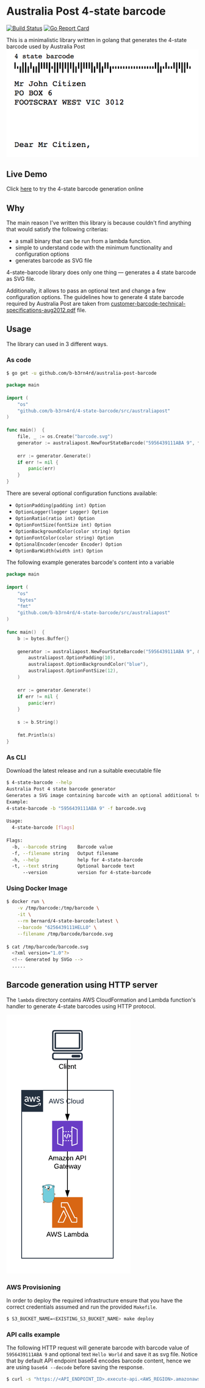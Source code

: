 # Australia Post 4-state barcode
[![Build Status](https://travis-ci.org/b-b3rn4rd/australia-post-barcode.svg?branch=master)](https://travis-ci.org/b-b3rn4rd/australia-post-barcode) 
[![Go Report Card](https://goreportcard.com/badge/github.com/b-b3rn4rd/australia-post-barcode)](https://goreportcard.com/report/github.com/b-b3rn4rd/australia-post-barcode)

This is a minimalistic library written in golang that generates the 4-state barcode used by Australia Post
![Australia Post barcode](./examples/barcode.png)

## Live Demo

Click [here](http://4-state-barcode.com.au.s3-website-ap-southeast-2.amazonaws.com/) to try the 4-state barcode generation online

## Why
The main reason I've written this library is because couldn't find anything that would satisfy the following criterias:
* a small binary that can be run from a lambda function.
* simple to understand code with the minimum functionality and configuration options
* generates barcode as SVG file

4-state-barcode library does only one thing &mdash; generates a 4 state barcode as SVG file.
 
Additionally, it allows to pass an optional text and change a few configuration options.
The guidelines how to generate 4 state barcode required by Australia Post are taken from [customer-barcode-technical-specifications-aug2012.pdf](https://auspost.com.au/.../customer-barcode-technical-specifications-aug2012.pdf) file.

## Usage
The library can used in 3 different ways.
### As code
```bash
$ go get -u github.com/b-b3rn4rd/australia-post-barcode
```
```go
package main

import (
    "os"
    "github.com/b-b3rn4rd/4-state-barcode/src/australiapost"
)

func main()  {
    file, _ := os.Create("barcode.svg")
    generator := australiapost.NewFourStateBarcode("5956439111ABA 9", file, "hello world")
        
    err := generator.Generate()
    if err != nil {
        panic(err)
    } 
}
```

There are several optional configuration functions available:
* `OptionPadding(padding int) Option`
* `OptionLogger(logger Logger) Option`
* `OptionRatio(ratio int) Option`
* `OptionFontSize(fontSize int) Option`
* `OptionBackgroundColor(color string) Option`
* `OptionFontColor(color string) Option`
* `OptionalEncoder(encoder Encoder) Option`
* `OptionBarWidth(width int) Option`

The following example generates barcode's content into a variable

```go
package main

import (
    "os"
    "bytes"
    "fmt"
    "github.com/b-b3rn4rd/4-state-barcode/src/australiapost"
)

func main()  {
    b := bytes.Buffer{}
    
    generator := australiapost.NewFourStateBarcode("5956439111ABA 9", &b, "hello world", 
    	australiapost.OptionPadding(10),
        australiapost.OptionBackgroundColor("blue"),
        australiapost.OptionFontSize(12),
    )
        
    err := generator.Generate()
    if err != nil {
        panic(err)
    }
    
    s := b.String()
    
    fmt.Println(s)
}
```

### As CLI
Download the latest release and run a suitable executable file

```bash
$ 4-state-barcode --help
Australia Post 4 state barcode generator
Generates a SVG image containing barcode with an optional additional text
Example: 
4-state-barcode -b "5956439111ABA 9" -f barcode.svg

Usage:
  4-state-barcode [flags]

Flags:
  -b, --barcode string    Barcode value
  -f, --filename string   Output filename
  -h, --help              help for 4-state-barcode
  -t, --text string       Optional barcode text
      --version           version for 4-state-barcode

```

### Using Docker Image

```bash
$ docker run \
    -v /tmp/barcode:/tmp/barcode \
    -it \
    --rm bernard/4-state-barcode:latest \
    --barcode "6256439111HELLO" \
    --filename /tmp/barcode/barcode.svg

$ cat /tmp/barcode/barcode.svg
  <?xml version="1.0"?>
  <!-- Generated by SVGo -->
  .....
```

## Barcode generation using HTTP server
The `lambda` directory contains AWS CloudFormation and Lambda function's handler to generate
4-state barcodes using HTTP protocol.

![Australia Post barcode](./examples/http-server.png)

### AWS Provisioning
In order to deploy the required infrastructure ensure that you have the correct credentials assumed and run the provided `Makefile`.

```bash
$ S3_BUCKET_NAME=<EXISTING_S3_BUCKET_NAME> make deploy
```
### API calls example
The following HTTP request will generate barcode with barcode value of `5956439111ABA 9` and optional text `Hello World` 
and save it as svg file. Notice that by default API endpoint base64 encodes barcode content, hence we are using `base64 --decode` 
before saving the response.

```bash
$ curl -s "https://<API_ENDPOINT_ID>.execute-api.<AWS_REGION>.amazonaws.com/prod?barcode=5956439111ABA%209&text=Hello%20World" | base64 --decode > barcode.svg
```